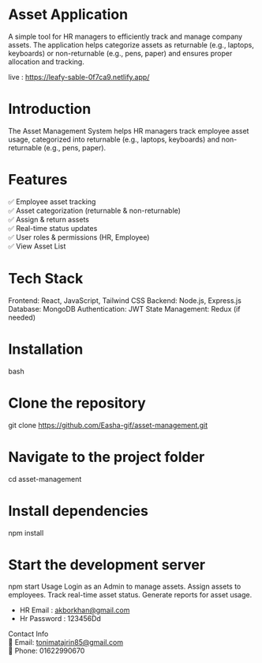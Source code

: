 # Asset Application

A simple tool for HR managers to efficiently track and manage company assets. The application helps categorize assets as returnable (e.g., laptops, keyboards) or non-returnable (e.g., pens, paper) and ensures proper allocation and tracking.

live : https://leafy-sable-0f7ca9.netlify.app/

# Introduction
The Asset Management System helps HR managers track employee asset usage, categorized into returnable (e.g., laptops, keyboards) and non-returnable (e.g., pens, paper).

# Features
✅ Employee asset tracking<br>
✅ Asset categorization (returnable & non-returnable)<br>
✅ Assign & return assets<br>
✅ Real-time status updates<br>
✅ User roles & permissions (HR, Employee)<br>
✅ View Asset List

# Tech Stack
Frontend: React, JavaScript, Tailwind CSS
Backend: Node.js, Express.js
Database: MongoDB 
Authentication: JWT
State Management: Redux (if needed)

# Installation
bash

# Clone the repository
git clone https://github.com/Easha-gif/asset-management.git

# Navigate to the project folder
cd asset-management

# Install dependencies
npm install

# Start the development server
npm start
Usage
Login as an Admin to manage assets.
Assign assets to employees.
Track real-time asset status.
Generate reports for asset usage.

* HR Email :  akborkhan@gmail.com
* Hr Password : 123456Dd

Contact Info<br>
📧 Email: tonimatajrin85@gmail.com<br>
🔗 Phone: 01622990670









